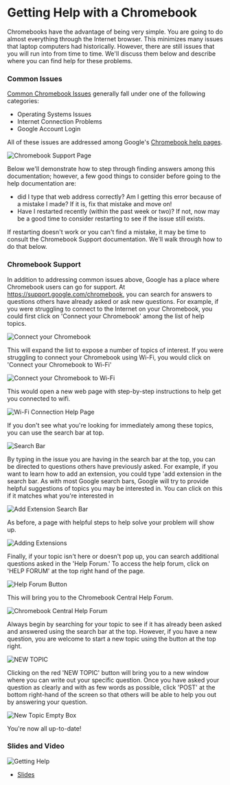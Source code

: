 



# Getting Help with a Chromebook

Chromebooks have the advantage of being very simple. You are going to do almost everything through the Internet browser. This minimizes many issues that laptop computers had historically. However, there are still issues that you will run into from time to time. We'll discuss them below and describe where you can find help for these problems.

### Common Issues

[Common Chromebook Issues](https://support.google.com/chromebook/answer/4514391?hl=en) generally fall under one of the following categories:

* Operating Systems Issues
* Internet Connection Problems
* Google Account Login

All of these issues are addressed among Google's [Chromebook help pages](https://support.google.com/chromebook/answer/4514391?hl=en).



![Chromebook Support Page](https://docs.google.com/presentation/d/1pAzLCi3qGonAlUi2uKTzSe5eIxgNPUjvOs8IQVNIRC8/export/png?id=1pAzLCi3qGonAlUi2uKTzSe5eIxgNPUjvOs8IQVNIRC8&pageid=g2bfdb07292_0_151)


Below we'll demonstrate how to step through finding answers among this documentation; however, a few good things to consider before going to the help documentation are:

* did I type that web address correctly? Am I getting this error because of a mistake I made? If it is, fix that mistake and move on!
* Have I restarted recently (within the past week or two)? If not, now may be a good time to consider restarting to see if the issue still exists.

If restarting doesn't work or you can't find a mistake, it may be time to consult the Chromebook Support documentation. We'll walk through how to do that below.


### Chromebook Support

In addition to addressing common issues above, Google has a place where Chromebook users can go for support. At https://support.google.com/chromebook, you can search for answers to questions others have already asked or ask new questions. For example, if you were struggling to connect to the Internet on your Chromebook, you could first click on 'Connect your Chromebook' among the list of help topics.


![Connect your Chromebook](https://docs.google.com/presentation/d/1pAzLCi3qGonAlUi2uKTzSe5eIxgNPUjvOs8IQVNIRC8/export/png?id=1pAzLCi3qGonAlUi2uKTzSe5eIxgNPUjvOs8IQVNIRC8&pageid=g34b7710eec_0_12)

This will expand the list to expose a number of topics of interest. If you were struggling to connect your Chromebook using Wi-Fi, you would click on 'Connect your Chromebook to Wi-Fi'


![Connect your Chromebook to Wi-Fi](https://docs.google.com/presentation/d/1pAzLCi3qGonAlUi2uKTzSe5eIxgNPUjvOs8IQVNIRC8/export/png?id=1pAzLCi3qGonAlUi2uKTzSe5eIxgNPUjvOs8IQVNIRC8&pageid=g34b7710eec_0_20)

This would open a new web page with step-by-step instructions to help get you connected to wifi.


![Wi-Fi Connection Help Page](https://docs.google.com/presentation/d/1pAzLCi3qGonAlUi2uKTzSe5eIxgNPUjvOs8IQVNIRC8/export/png?id=1pAzLCi3qGonAlUi2uKTzSe5eIxgNPUjvOs8IQVNIRC8&pageid=g34b7710eec_0_27)

If you don't see what you're looking for immediately among these topics, you can use the search bar at top.


![Search Bar](https://docs.google.com/presentation/d/1pAzLCi3qGonAlUi2uKTzSe5eIxgNPUjvOs8IQVNIRC8/export/png?id=1pAzLCi3qGonAlUi2uKTzSe5eIxgNPUjvOs8IQVNIRC8&pageid=g34b7710eec_0_82)

By typing in the issue you are having in the search bar at the top, you can be directed to questions others have previously asked. For example, if you want to learn how to add an extension, you could type 'add extension in the search bar. As with most Google search bars, Google will try to provide helpful suggestions of topics you may be interested in. You can click on this if it matches what you're interested in


![Add Extension Search Bar](https://docs.google.com/presentation/d/1pAzLCi3qGonAlUi2uKTzSe5eIxgNPUjvOs8IQVNIRC8/export/png?id=1pAzLCi3qGonAlUi2uKTzSe5eIxgNPUjvOs8IQVNIRC8&pageid=g34b7710eec_0_35)

As before, a page with helpful steps to help solve your problem will show up.


![Adding Extensions](https://docs.google.com/presentation/d/1pAzLCi3qGonAlUi2uKTzSe5eIxgNPUjvOs8IQVNIRC8/export/png?id=1pAzLCi3qGonAlUi2uKTzSe5eIxgNPUjvOs8IQVNIRC8&pageid=g34b7710eec_0_42)

Finally, if your topic isn't here or doesn't pop up, you can search additional questions asked in the 'Help Forum.' To access the help forum, click on 'HELP FORUM' at the top right hand of the page.


![Help Forum Button](https://docs.google.com/presentation/d/1pAzLCi3qGonAlUi2uKTzSe5eIxgNPUjvOs8IQVNIRC8/export/png?id=1pAzLCi3qGonAlUi2uKTzSe5eIxgNPUjvOs8IQVNIRC8&pageid=g34b7710eec_0_47)

This will bring you to the Chromebook Central Help Forum.


![Chromebook Central Help Forum](https://docs.google.com/presentation/d/1pAzLCi3qGonAlUi2uKTzSe5eIxgNPUjvOs8IQVNIRC8/export/png?id=1pAzLCi3qGonAlUi2uKTzSe5eIxgNPUjvOs8IQVNIRC8&pageid=g34b7710eec_0_54)

Always begin by searching for your topic to see if it has already been asked and answered using the search bar at the top. However, if you have a new question, you are welcome to start a new topic using the button at the top right.


![NEW TOPIC](https://docs.google.com/presentation/d/1pAzLCi3qGonAlUi2uKTzSe5eIxgNPUjvOs8IQVNIRC8/export/png?id=1pAzLCi3qGonAlUi2uKTzSe5eIxgNPUjvOs8IQVNIRC8&pageid=g34b7710eec_0_59)

Clicking on the red 'NEW TOPIC' button will bring you to a new window where you can write out your specific question. Once you have asked your question as clearly and with as few words as possible, click 'POST' at the bottom right-hand of the screen so that others will be able to help you out by answering your question.


![New Topic Empty Box](https://docs.google.com/presentation/d/1pAzLCi3qGonAlUi2uKTzSe5eIxgNPUjvOs8IQVNIRC8/export/png?id=1pAzLCi3qGonAlUi2uKTzSe5eIxgNPUjvOs8IQVNIRC8&pageid=g34b7710eec_0_66)

You're now all up-to-date!

### Slides and Video

![Getting Help](https://www.youtube.com/watch?v=oOy07oW4SIs)

* [Slides](https://docs.google.com/presentation/d/1pAzLCi3qGonAlUi2uKTzSe5eIxgNPUjvOs8IQVNIRC8/edit?usp=sharing)
